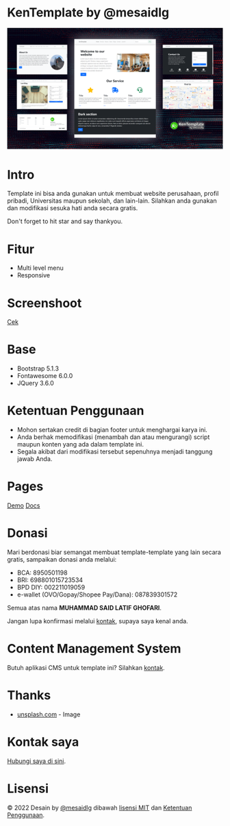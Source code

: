 # KenTemplate by @mesaidlg
 ![Screenshoot header](/screenshoot/header.png)
 
# Intro
 Template ini bisa anda gunakan untuk membuat website perusahaan, profil pribadi, Universitas maupun sekolah, dan lain-lain. Silahkan anda gunakan dan modifikasi sesuka hati anda secara gratis.
 
 Don't forget to hit star and say thankyou.

# Fitur
 * Multi level menu
 * Responsive 

# Screenshoot
 [Cek](screenshoot/)

# Base
 * Bootstrap 5.1.3
 * Fontawesome 6.0.0
 * JQuery 3.6.0

# Ketentuan Penggunaan
 * Mohon sertakan credit di bagian footer untuk menghargai karya ini.
 * Anda berhak memodifikasi (menambah dan atau mengurangi) script maupun konten yang ada dalam template ini.
 * Segala akibat dari modifikasi tersebut sepenuhnya menjadi tanggung jawab Anda.

# Pages
 [Demo](https://mesaidlg.github.io/KenTemplate)
 [Docs](https://mesaidlg.github.io/KenTemplate/docs)

# Donasi
Mari berdonasi biar semangat membuat template-template yang lain secara gratis, sampaikan donasi anda melalui:
- BCA: 8950501198
- BRI: 698801015723534
- BPD DIY: 002211019059
- e-wallet (OVO/Gopay/Shopee Pay/Dana): 087839301572

Semua atas nama **MUHAMMAD SAID LATIF GHOFARI**.

Jangan lupa konfirmasi melalui [kontak](#kontak), supaya saya kenal anda.

# Content Management System
 Butuh aplikasi CMS untuk template ini? Silahkan [kontak](#kontak).

# Thanks
 * [unsplash.com](https://unsplash.com/) - Image

# Kontak saya
 [Hubungi saya di sini](https://mesaidlg.github.io).
 
# Lisensi
 &copy; 2022 Desain by [@mesaidlg](https://github.com/mesaidlg) dibawah [lisensi MIT](LICENSE) dan [Ketentuan Penggunaan](#ketentuan-penggunaan).